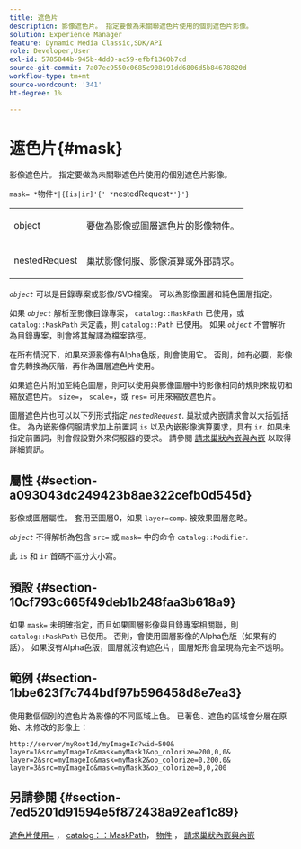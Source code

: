 ```yaml
---
title: 遮色片
description: 影像遮色片。 指定要做為未關聯遮色片使用的個別遮色片影像。
solution: Experience Manager
feature: Dynamic Media Classic,SDK/API
role: Developer,User
exl-id: 5785844b-945b-4dd0-ac59-efbf1360b7cd
source-git-commit: 7a07ec9550c0685c908191dd6806d5b84678820d
workflow-type: tm+mt
source-wordcount: '341'
ht-degree: 1%

---
```


# 遮色片{#mask}

影像遮色片。 指定要做為未關聯遮色片使用的個別遮色片影像。

`mask= *`物件`*|{[is|ir]'{' *`nestedRequest`*'}'}`

<table id="simpletable_F5A8CD8D7E9B48DAB3C8184E8FE60D9B"> 
 <tr class="strow"> 
  <td class="stentry"> <p><span class="varname"> object</span> </p></td> 
  <td class="stentry"> <p>要做為影像或圖層遮色片的影像物件。 </p></td> 
 </tr> 
 <tr class="strow"> 
  <td class="stentry"> <p><span class="varname"> nestedRequest</span> </p></td> 
  <td class="stentry"> <p>巢狀影像伺服、影像演算或外部請求。 </p></td> 
 </tr> 
</table>

*`object`* 可以是目錄專案或影像/SVG檔案。 可以為影像圖層和純色圖層指定。

如果 *`object`* 解析至影像目錄專案， `catalog::MaskPath` 已使用，或 `catalog::MaskPath` 未定義，則 `catalog::Path` 已使用。 如果 *`object`* 不會解析為目錄專案，則會將其解譯為檔案路徑。

在所有情況下，如果來源影像有Alpha色版，則會使用它。 否則，如有必要，影像會先轉換為灰階，再作為圖層遮色片使用。

如果遮色片附加至純色圖層，則可以使用與影像圖層中的影像相同的規則來裁切和縮放遮色片。 `size=`， `scale=`，或 `res=` 可用來縮放遮色片。

圖層遮色片也可以以下列形式指定 *`nestedRequest`*. 巢狀或內嵌請求會以大括弧括住。 為內嵌影像伺服請求加上前置詞 `is` 以及內嵌影像演算要求，具有 `ir`. 如果未指定前置詞，則會假設對外來伺服器的要求。 請參閱 [請求巢狀內嵌與內嵌](../../../../../is-api/http-ref/image-serving-api-ref/c-http-protocol-reference/c-syntax-and-features/r-request-nesting-and-embedding.md#reference-38ec66d4062046589e16c39bf1c6049b) 以取得詳細資訊。

## 屬性 {#section-a093043dc249423b8ae322cefb0d545d}

影像或圖層屬性。 套用至圖層0，如果 `layer=comp`. 被效果圖層忽略。

*`object`* 不得解析為包含 `src=` 或 `mask=` 中的命令 `catalog::Modifier`.

此 `is` 和 `ir` 首碼不區分大小寫。

## 預設 {#section-10cf793c665f49deb1b248faa3b618a9}

如果 `mask=` 未明確指定，而且如果圖層影像與目錄專案相關聯，則 `catalog::MaskPath` 已使用。 否則，會使用圖層影像的Alpha色版（如果有的話）。 如果沒有Alpha色版，圖層就沒有遮色片，圖層矩形會呈現為完全不透明。

## 範例 {#section-1bbe623f7c744bdf97b596458d8e7ea3}

使用數個個別的遮色片為影像的不同區域上色。 已著色、遮色的區域會分層在原始、未修改的影像上：

`http://server/myRootId/myImageId?wid=500& layer=1&src=myImageId&mask=myMask1&op_colorize=200,0,0& layer=2&src=myImageId&mask=myMask2&op_colorize=0,200,0& layer=3&src=myImageId&mask=myMask3&op_colorize=0,0,200`

## 另請參閱 {#section-7ed5201d91594e5f872438a92eaf1c89}

[遮色片使用=](../../../../../is-api/http-ref/image-serving-api-ref/c-http-protocol-reference/c-command-reference/r-maskuse.md#reference-9bb1fb5eee4a4bd38f33dadc1a752464) ， [catalog：：MaskPath](/help/aem-is-ir-api/is-api/image-catalog/image-serving-api-ref/c-image-catalog-reference/c-image-svg-data-reference/c-image-data-reference/r-maskpath-cat.md)， [物件](../../../../../is-api/http-ref/image-serving-api-ref/c-http-protocol-reference/c-data-types/r-object.md#reference-2591bd24548d462782c68d138ef795a0) ， [請求巢狀內嵌與內嵌](../../../../../is-api/http-ref/image-serving-api-ref/c-http-protocol-reference/c-syntax-and-features/r-request-nesting-and-embedding.md#reference-38ec66d4062046589e16c39bf1c6049b)
